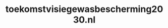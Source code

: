 ---
layout: post
title:  "toekomstvisiegewasbescherming2030.nl"
internal_url:  "/dutchgov/toekomstvisiegewasbescherming2030.nl.html"
categories: dutchgov
---